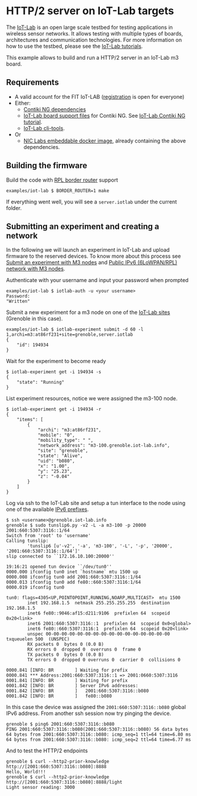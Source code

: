 # HTTP/2 server on IoT-Lab targets

The [IoT-Lab](https://www.iot-lab.info) is an open large scale testbed for testing applications in wireless sensor networks. It allows testing with multiple types of boards, architectures and communication technologies. For more information on how to use the testbed, please see the [IoT-Lab tutorials](https://www.iot-lab.info/tutorials/).

This example allows to build and run a HTTP/2 server in an IoT-Lab m3 board.

## Requirements

* A valid account for the FIT IoT-LAB ([registration](https://www.iot-lab.info/testbed/signup) is open for everyone)
* Either:
    - [Contiki NG dependencies](https://github.com/contiki-ng/contiki-ng/wiki)
    - [IoT-Lab board support files](https://github.com/iot-lab/iot-lab-contiki-ng) for Contiki NG. See [IoT-Lab Contiki NG tutorial](https://www.iot-lab.info/tutorials/contiki-ng-compilation/).
    - [IoT-Lab cli-tools](https://github.com/iot-lab/cli-tools).
* Or 
    - [NIC Labs embeddable docker image](https://hub.docker.com/r/niclabs/embeddable), already containing the above dependencies.


## Building the firmware

Build the code with [RPL border router](https://github.com/contiki-ng/contiki-ng/wiki/Tutorial:-RPL-border-router) support
```
examples/iot-lab $ BORDER_ROUTER=1 make
```

If everything went well, you will see a `server.iotlab` under the current folder.

## Submitting an experiment and creating a network

In the following we will launch an experiment in IoT-Lab and upload firmware to the reserved devices. 
To know more about this process see [Submit an experiment with M3 nodes](https://www.iot-lab.info/tutorials/submit-experiment-m3-clitools/) and [Public IPv6 (6LoWPAN/RPL) network with M3 nodes](https://www.iot-lab.info/tutorials/contiki-public-ipv6-m3/).

Authenticate with your username and input your password when prompted
```{bash}
examples/iot-lab $ iotlab-auth -u <your username>
Password:
"Written"
```

Submit a new experiment for a m3 node on one of the [IoT-Lab sites](https://www.iot-lab.info/deployment/) (Grenoble in this case).
```{bash}
examples/iot-lab $ iotlab-experiment submit -d 60 -l 1,archi=m3:at86rf231+site=grenoble,server.iotlab
{
    "id": 194934
}
```
Wait for the experiment to become ready
```{bash}
$ iotlab-experiment get -i 194934 -s
{
    "state": "Running"
}
```
List experiment resources, notice we were assigned the m3-100 node.
```{bash}
$ iotlab-experiment get -i 194934 -r
{
    "items": [
        {
            "archi": "m3:at86rf231",
            "mobile": "0",
            "mobility_type": " ",
            "network_address": "m3-100.grenoble.iot-lab.info",
            "site": "grenoble",
            "state": "Alive",
            "uid": "b080",
            "x": "1.00",
            "y": "25.23",
            "z": "-0.04"
        }
    ]
}
```

Log via ssh to the IoT-Lab site and setup a tun interface to the node using one of the available [IPv6 prefixes](https://www.iot-lab.info/tutorials/understand-ipv6-subnetting-on-the-fit-iot-lab-testbed/).
```{bash}
$ ssh <username>@grenoble.iot-lab.info
grenoble $ sudo tunslip6.py -v2 -L -a m3-100 -p 20000 2001:660:5307:3116::1/64
Switch from 'root' to 'username'
Calling tunslip:
        'tunslip6 [u'-v2', '-a', 'm3-100', '-L', '-p', '20000', '2001:660:5307:3116::1/64']'
slip connected to ``172.16.10.100:20000''

19:16:21 opened tun device ``/dev/tun0''
0000.000 ifconfig tun0 inet `hostname` mtu 1500 up
0000.008 ifconfig tun0 add 2001:660:5307:3116::1/64
0000.013 ifconfig tun0 add fe80::660:5307:3116:1/64
0000.019 ifconfig tun0

tun0: flags=4305<UP,POINTOPOINT,RUNNING,NOARP,MULTICAST>  mtu 1500
        inet 192.168.1.5  netmask 255.255.255.255  destination 192.168.1.5
        inet6 fe80::9046:af15:d211:9106  prefixlen 64  scopeid 0x20<link>
        inet6 2001:660:5307:3116::1  prefixlen 64  scopeid 0x0<global>
        inet6 fe80::660:5307:3116:1  prefixlen 64  scopeid 0x20<link>
        unspec 00-00-00-00-00-00-00-00-00-00-00-00-00-00-00-00  txqueuelen 500  (UNSPEC)
        RX packets 0  bytes 0 (0.0 B)
        RX errors 0  dropped 0  overruns 0  frame 0
        TX packets 0  bytes 0 (0.0 B)
        TX errors 0  dropped 0 overruns 0  carrier 0  collisions 0

0000.841 [INFO: BR        ] Waiting for prefix
0000.841 *** Address:2001:660:5307:3116::1 => 2001:0660:5307:3116
0001.841 [INFO: BR        ] Waiting for prefix
0001.842 [INFO: BR        ] Server IPv6 addresses:
0001.842 [INFO: BR        ]   2001:660:5307:3116::b080
0001.842 [INFO: BR        ]   fe80::b080
```

In this case the device was assigned the `2001:660:5307:3116::b080` global IPv6 address. From another ssh session now try pinging
the device.

```{bash}
grenoble $ ping6 2001:660:5307:3116::b080
PING 2001:660:5307:3116::b080(2001:660:5307:3116::b080) 56 data bytes
64 bytes from 2001:660:5307:3116::b080: icmp_seq=1 ttl=64 time=6.80 ms
64 bytes from 2001:660:5307:3116::b080: icmp_seq=2 ttl=64 time=6.77 ms
```

And to test the HTTP/2 endpoints
```{bash}
grenoble $ curl --http2-prior-knowledge http://[2001:660:5307:3116::b080]:8888
Hello, World!!!
grenoble $ curl --http2-prior-knowledge http://[2001:660:5307:3116::b080]:8888/light
Light sensor reading: 3000
```
